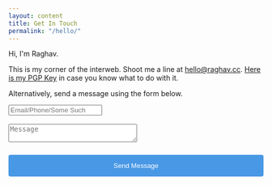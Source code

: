 ```yaml
---
layout: content
title: Get In Touch
permalink: "/hello/"
---
```

Hi, I'm Raghav.

This is my corner of the interweb. Shoot me a line at [hello@raghav.cc](mailto:hello@raghav.cc). [Here is my PGP Key](/pubkey.text) in case you know what to do with it.

Alternatively, send a message using the form below.
<div class="hello">
<form action="https://jumprock.co/mail/raghavtoshniwal" method="post">
<input type="text" name="email" placeholder="Email/Phone/Some Such" />
<input type="text" name="trapit" value="" style="display:none">
<br><br>
<textarea name="message" rows="" cols="29" placeholder="Message"></textarea>
<br><br>
<input type="submit" value="Send Message" />
</form>
</div>
<style type="text/css">
	
	.hello input[type=text], select, textarea {
	    width: 100%;
	    padding: 12px 20px;
	    margin: 8px 0;
	    display: inline-block;
	    border: 1px solid #ccc;
	    border-radius: 4px;
	    box-sizing: border-box;
	}

	.hello input[type=submit] {
	    width: 100%;
	    background-color: #4998e5;
	    color: white;
	    padding: 14px 20px;
	    margin: 8px 0;
	    border: none;
	    border-radius: 4px;
	    cursor: pointer;
	}

	

	
</style>
